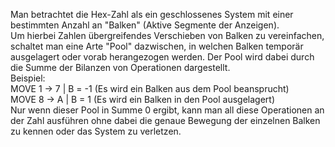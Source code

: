 Man betrachtet die Hex-Zahl als ein geschlossenes System mit einer bestimmten Anzahl an "Balken" (Aktive Segmente der Anzeigen). <BR>
Um hierbei Zahlen übergreifendes Verschieben von Balken zu vereinfachen, schaltet man eine Arte "Pool" dazwischen, in welchen Balken temporär ausgelagert oder vorab herangezogen werden. Der Pool wird dabei durch die Summe der Bilanzen von Operationen dargestellt. <br>
Beispiel: <br>
MOVE 1 → 7 | B = -1 (Es wird ein Balken aus dem Pool beansprucht) <br>
MOVE 8 → A | B = 1 (Es wird ein Balken in den Pool ausgelagert) <br>
Nur wenn dieser Pool in Summe 0 ergibt, kann man all diese Operationen an der Zahl ausführen ohne dabei die genaue Bewegung der einzelnen Balken zu kennen oder das System zu verletzen.